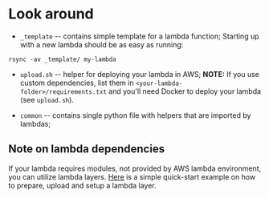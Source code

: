 # Look around

* `_template` -- contains simple template for a lambda function;
Starting up with a new lambda should be as easy as running:

```
rsync -av _template/ my-lambda
```

* `upload.sh` -- helper for deploying your lambda in AWS;
  **NOTE:** If you use custom dependencies, list them in `<your-lambda-folder>/requirements.txt` and you'll need Docker to deploy your lambda (see `upload.sh`).

* `common` -- contains single python file with helpers that are imported by lambdas;

## Note on lambda dependencies

If your lambda requires modules, not provided by AWS lambda environment, you can utilize lambda layers. [Here](https://dev.to/razcodes/how-to-create-a-lambda-layer-in-aws-106m) is a simple quick-start example on how to prepare, upload and setup a lambda layer.
